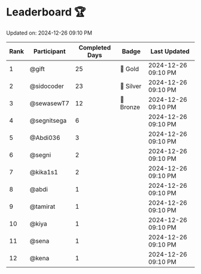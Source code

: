 # Leaderboard 🏆

Updated on: 2024-12-26 09:10 PM

| Rank | Participant       | Completed Days | Badge      | Last Updated         |
|------|-------------------|----------------|------------|----------------------|
| 1    | @gift             | 25             | 🏅 Gold     | 2024-12-26 09:10 PM |
| 2    | @sidocoder        | 23             | 🥈 Silver   | 2024-12-26 09:10 PM |
| 3    | @sewasewT7        | 12             | 🥉 Bronze   | 2024-12-26 09:10 PM |
| 4    | @segnitsega       | 6              |            | 2024-12-26 09:10 PM |
| 5    | @Abdi036          | 3              |            | 2024-12-26 09:10 PM |
| 6    | @segni            | 2              |            | 2024-12-26 09:10 PM |
| 7    | @kika1s1          | 2              |            | 2024-12-26 09:10 PM |
| 8    | @abdi             | 1              |            | 2024-12-26 09:10 PM |
| 9    | @tamirat          | 1              |            | 2024-12-26 09:10 PM |
| 10   | @kiya             | 1              |            | 2024-12-26 09:10 PM |
| 11   | @sena             | 1              |            | 2024-12-26 09:10 PM |
| 12   | @kena             | 1              |            | 2024-12-26 09:10 PM |
